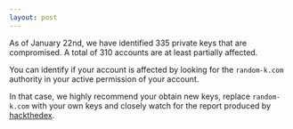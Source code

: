 ```yaml
---
layout: post
---
```


As of January 22nd, we have identified 335 private keys that are
compromised. A total of 310 accounts are at least partially affected.

You can identify if your account is affected by looking for
the `random-k.com` authority in your active permission of your account.

In that case, we highly recommend your obtain new keys, replace
`random-k.com` with your own keys and closely watch for the report
produced by [hackthedex](https://hackthedex.io).
